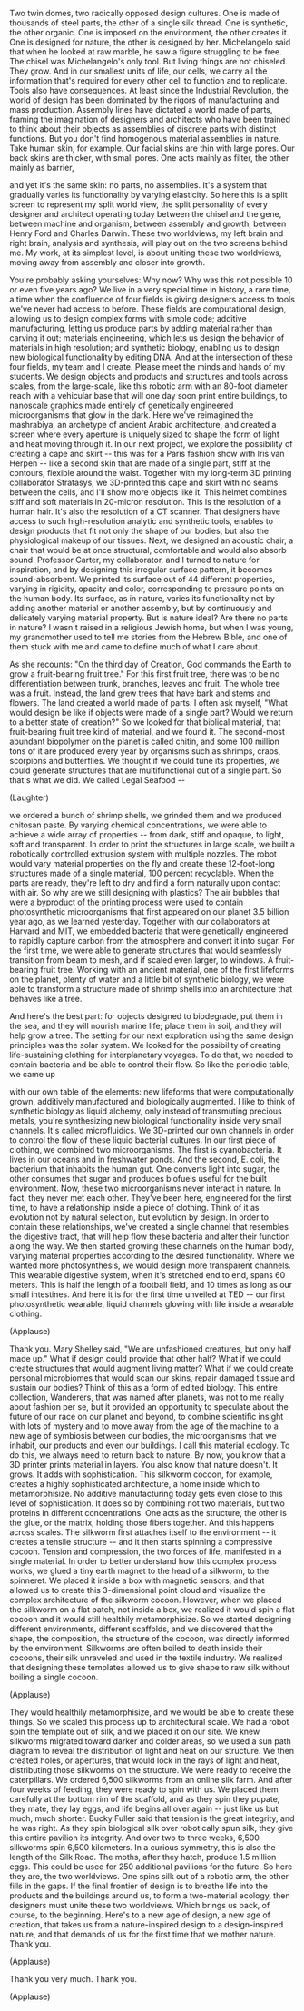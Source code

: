 
Two twin domes,
two radically opposed design cultures.
One is made of thousands of steel parts,
the other of a single silk thread.
One is synthetic, the other organic.
One is imposed on the environment,
the other creates it.
One is designed for nature,
the other is designed by her.
Michelangelo said that
when he looked at raw marble,
he saw a figure struggling to be free.
The chisel was Michelangelo&#39;s only tool.
But living things are not chiseled.
They grow.
And in our smallest units of life,
our cells, we carry all the information
that&#39;s required for every other cell
to function and to replicate.
Tools also have consequences.
At least since the Industrial Revolution,
the world of design has been dominated
by the rigors of manufacturing
and mass production.
Assembly lines have dictated
a world made of parts,
framing the imagination
of designers and architects
who have been trained to think
about their objects as assemblies
of discrete parts with distinct functions.
But you don&#39;t find homogenous
material assemblies in nature.
Take human skin, for example.
Our facial skins are thin
with large pores.
Our back skins are thicker,
with small pores.
One acts mainly as filter,
the other mainly as barrier,

and yet it&#39;s the same skin:
no parts, no assemblies.
It&#39;s a system that gradually
varies its functionality
by varying elasticity.
So here this is a split screen
to represent my split world view,
the split personality of every designer
and architect operating today
between the chisel and the gene,
between machine and organism,
between assembly and growth,
between Henry Ford and Charles Darwin.
These two worldviews,
my left brain and right brain,
analysis and synthesis, will play out
on the two screens behind me.
My work, at its simplest level,
is about uniting these two worldviews,
moving away from assembly
and closer into growth.

You&#39;re probably asking yourselves:
Why now?
Why was this not possible 10
or even five years ago?
We live in a very special time in history,
a rare time,
a time when the confluence of four fields
is giving designers access to tools
we&#39;ve never had access to before.
These fields are computational design,
allowing us to design
complex forms with simple code;
additive manufacturing,
letting us produce parts
by adding material
rather than carving it out;
materials engineering, which lets us
design the behavior of materials
in high resolution;
and synthetic biology,
enabling us to design new biological
functionality by editing DNA.
And at the intersection
of these four fields,
my team and I create.
Please meet the minds and hands
of my students.
We design objects and products
and structures and tools across scales,
from the large-scale,
like this robotic arm
with an 80-foot diameter reach
with a vehicular base that will
one day soon print entire buildings,
to nanoscale graphics made entirely
of genetically engineered microorganisms
that glow in the dark.
Here we&#39;ve reimagined the mashrabiya,
an archetype of ancient
Arabic architecture,
and created a screen where
every aperture is uniquely sized
to shape the form of light and heat
moving through it.
In our next project,
we explore the possibility
of creating a cape and skirt --
this was for a Paris fashion show
with Iris van Herpen --
like a second skin
that are made of a single part,
stiff at the contours,
flexible around the waist.
Together with my long-term
3D printing collaborator Stratasys,
we 3D-printed this cape and skirt
with no seams between the cells,
and I&#39;ll show more objects like it.
This helmet combines
stiff and soft materials
in 20-micron resolution.
This is the resolution of a human hair.
It&#39;s also the resolution of a CT scanner.
That designers have access
to such high-resolution
analytic and synthetic tools,
enables to design products that fit
not only the shape of our bodies,
but also the physiological
makeup of our tissues.
Next, we designed an acoustic chair,
a chair that would be at once
structural, comfortable
and would also absorb sound.
Professor Carter, my collaborator, and I
turned to nature for inspiration,
and by designing this irregular
surface pattern,
it becomes sound-absorbent.
We printed its surface
out of 44 different properties,
varying in rigidity, opacity and color,
corresponding to pressure points
on the human body.
Its surface, as in nature,
varies its functionality
not by adding another material
or another assembly,
but by continuously and delicately
varying material property.
But is nature ideal?
Are there no parts in nature?
I wasn&#39;t raised
in a religious Jewish home,
but when I was young,
my grandmother used to tell me
stories from the Hebrew Bible,
and one of them stuck with me and came
to define much of what I care about.

As she recounts:
&quot;On the third day of Creation,
God commands the Earth
to grow a fruit-bearing fruit tree.&quot;
For this first fruit tree,
there was to be no differentiation
between trunk, branches,
leaves and fruit.
The whole tree was a fruit.
Instead, the land grew trees
that have bark and stems and flowers.
The land created a world made of parts.
I often ask myself,
&quot;What would design be like
if objects were made of a single part?
Would we return to a better
state of creation?&quot;
So we looked for that biblical material,
that fruit-bearing fruit tree
kind of material, and we found it.
The second-most abundant biopolymer
on the planet is called chitin,
and some 100 million tons of it
are produced every year
by organisms such as shrimps,
crabs, scorpions and butterflies.
We thought if we could tune
its properties,
we could generate structures
that are multifunctional
out of a single part.
So that&#39;s what we did.
We called Legal Seafood --

(Laughter)

we ordered a bunch of shrimp shells,
we grinded them
and we produced chitosan paste.
By varying chemical concentrations,
we were able to achieve
a wide array of properties --
from dark, stiff and opaque,
to light, soft and transparent.
In order to print the structures
in large scale,
we built a robotically controlled
extrusion system with multiple nozzles.
The robot would vary
material properties on the fly
and create these 12-foot-long structures
made of a single material,
100 percent recyclable.
When the parts are ready,
they&#39;re left to dry
and find a form naturally
upon contact with air.
So why are we still
designing with plastics?
The air bubbles that were a byproduct
of the printing process
were used to contain
photosynthetic microorganisms
that first appeared on our planet
3.5 billion year ago,
as we learned yesterday.
Together with our collaborators
at Harvard and MIT,
we embedded bacteria
that were genetically engineered
to rapidly capture carbon
from the atmosphere
and convert it into sugar.
For the first time,
we were able to generate structures
that would seamlessly transition
from beam to mesh,
and if scaled even larger, to windows.
A fruit-bearing fruit tree.
Working with an ancient material,
one of the first lifeforms on the planet,
plenty of water and a little bit
of synthetic biology,
we were able to transform a structure
made of shrimp shells
into an architecture
that behaves like a tree.

And here&#39;s the best part:
for objects designed to biodegrade,
put them in the sea,
and they will nourish marine life;
place them in soil,
and they will help grow a tree.
The setting for our next exploration
using the same design principles
was the solar system.
We looked for the possibility
of creating life-sustaining clothing
for interplanetary voyages.
To do that, we needed to contain bacteria
and be able to control their flow.
So like the periodic table, we came up

with our own table of the elements:
new lifeforms that
were computationally grown,
additively manufactured
and biologically augmented.
I like to think of synthetic biology
as liquid alchemy,
only instead of transmuting
precious metals,
you&#39;re synthesizing new biological
functionality inside very small channels.
It&#39;s called microfluidics.
We 3D-printed our own channels
in order to control the flow
of these liquid bacterial cultures.
In our first piece of clothing,
we combined two microorganisms.
The first is cyanobacteria.
It lives in our oceans
and in freshwater ponds.
And the second, E. coli, the bacterium
that inhabits the human gut.
One converts light into sugar,
the other consumes that sugar
and produces biofuels
useful for the built environment.
Now, these two microorganisms
never interact in nature.
In fact, they never met each other.
They&#39;ve been here,
engineered for the first time,
to have a relationship
inside a piece of clothing.
Think of it as evolution
not by natural selection,
but evolution by design.
In order to contain these relationships,
we&#39;ve created a single channel
that resembles the digestive tract,
that will help flow these bacteria
and alter their function along the way.
We then started growing
these channels on the human body,
varying material properties
according to the desired functionality.
Where we wanted more photosynthesis,
we would design more transparent channels.
This wearable digestive system,
when it&#39;s stretched end to end,
spans 60 meters.
This is half the length
of a football field,
and 10 times as long
as our small intestines.
And here it is for the first time
unveiled at TED --
our first photosynthetic wearable,
liquid channels glowing with life
inside a wearable clothing.

(Applause)

Thank you.
Mary Shelley said, &quot;We are unfashioned
creatures, but only half made up.&quot;
What if design could provide
that other half?
What if we could create structures
that would augment living matter?
What if we could create
personal microbiomes
that would scan our skins,
repair damaged tissue
and sustain our bodies?
Think of this as a form of edited biology.
This entire collection, Wanderers,
that was named after planets,
was not to me really about fashion per se,
but it provided an opportunity
to speculate about the future
of our race on our planet and beyond,
to combine scientific insight
with lots of mystery
and to move away
from the age of the machine
to a new age of symbiosis
between our bodies,
the microorganisms that we inhabit,
our products and even our buildings.
I call this material ecology.
To do this, we always need
to return back to nature.
By now, you know that a 3D printer
prints material in layers.
You also know that nature doesn&#39;t.
It grows. It adds with sophistication.
This silkworm cocoon, for example,
creates a highly
sophisticated architecture,
a home inside which to metamorphisize.
No additive manufacturing today gets even
close to this level of sophistication.
It does so by combining not two materials,
but two proteins
in different concentrations.
One acts as the structure,
the other is the glue, or the matrix,
holding those fibers together.
And this happens across scales.
The silkworm first attaches itself
to the environment --
it creates a tensile structure --
and it then starts spinning
a compressive cocoon.
Tension and compression,
the two forces of life,
manifested in a single material.
In order to better understand
how this complex process works,
we glued a tiny earth magnet
to the head of a silkworm,
to the spinneret.
We placed it inside a box
with magnetic sensors,
and that allowed us to create
this 3-dimensional point cloud
and visualize the complex architecture
of the silkworm cocoon.
However, when we placed
the silkworm on a flat patch,
not inside a box,
we realized it would spin a flat cocoon
and it would still
healthily metamorphisize.
So we started designing different
environments, different scaffolds,
and we discovered that
the shape, the composition,
the structure of the cocoon, was directly
informed by the environment.
Silkworms are often boiled to death
inside their cocoons,
their silk unraveled and used
in the textile industry.
We realized that designing these templates
allowed us to give shape to raw silk
without boiling a single cocoon.

(Applause)

They would healthily metamorphisize,
and we would be able
to create these things.
So we scaled this process up
to architectural scale.
We had a robot spin
the template out of silk,
and we placed it on our site.
We knew silkworms migrated
toward darker and colder areas,
so we used a sun path diagram
to reveal the distribution
of light and heat on our structure.
We then created holes, or apertures,
that would lock in the rays
of light and heat,
distributing those silkworms
on the structure.
We were ready to receive the caterpillars.
We ordered 6,500 silkworms
from an online silk farm.
And after four weeks of feeding,
they were ready to spin with us.
We placed them carefully
at the bottom rim of the scaffold,
and as they spin they pupate,
they mate, they lay eggs,
and life begins all over again --
just like us but much, much shorter.
Bucky Fuller said that tension
is the great integrity,
and he was right.
As they spin biological silk
over robotically spun silk,
they give this entire
pavilion its integrity.
And over two to three weeks,
6,500 silkworms spin 6,500 kilometers.
In a curious symmetry, this is also
the length of the Silk Road.
The moths, after they hatch,
produce 1.5 million eggs.
This could be used for 250
additional pavilions for the future.
So here they are, the two worldviews.
One spins silk out of a robotic arm,
the other fills in the gaps.
If the final frontier of design
is to breathe life into the products
and the buildings around us,
to form a two-material ecology,
then designers must unite
these two worldviews.
Which brings us back, of course,
to the beginning.
Here&#39;s to a new age of design,
a new age of creation,
that takes us from
a nature-inspired design
to a design-inspired nature,
and that demands of us for the first time
that we mother nature.
Thank you.

(Applause)

Thank you very much. Thank you.

(Applause)

